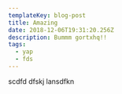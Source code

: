 ```yaml
---
templateKey: blog-post
title: Amazing
date: 2018-12-06T19:31:20.256Z
description: Bummm gortxhq!!
tags:
  - yap
  - fds
---
```

scdfd dfskj lansdfkn

